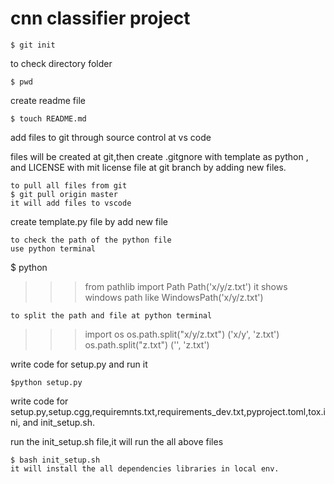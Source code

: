 # cnn classifier project
```
$ git init
```
to check directory folder
```
$ pwd
```
create readme file
```
$ touch README.md
```
add files to git through source control at vs code

files will be created at git,then create .gitgnore with template as python , and LICENSE with mit license file at git branch by adding new files.
```
to pull all files from git
$ git pull origin master
it will add files to vscode
```
create template.py file by add new file 
```
to check the path of the python file
use python terminal
```
$ python
>>> from pathlib import Path
>>> Path('x/y/z.txt')
it shows windows path like WindowsPath('x/y/z.txt')
```
to split the path and file at python terminal
```
>>> import os
>>> os.path.split("x/y/z.txt")
('x/y', 'z.txt')
>>> os.path.split("z.txt")
('', 'z.txt')
>>>

write code for setup.py and run it
```
$python setup.py
```
write code for setup.py,setup.cgg,requiremnts.txt,requirements_dev.txt,pyproject.toml,tox.ini, and init_setup.sh.

run the init_setup.sh file,it will run the all above files
```
$ bash init_setup.sh
it will install the all dependencies libraries in local env.
```
